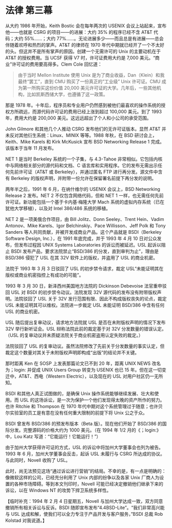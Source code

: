 # 法律 第三幕

从大约 1986 年开始，Keith Bostic 会在每年两次的 USENIX 会议上站起来，宣布他——也就是 CSRG 的项目——的进展：大约 35% 的程序已经不含 AT\&T 代码；大约 55%……；大约 77%……。无论进展多少——而且总是有进展——总会伴随着欢呼和热烈的掌声。AT\&T 的律师在 1970 年代中期就已经开了一个不太好的头。但这并不是所有掌声的原因。创建一个无需许可的 Unix 的主要动机在于 AT\&T 的授权费用。当 UCSF 获得 V7 时，许可证费用大约是 7,000 美元。“商业”许可证的费用要高得多。Clem Cole 回忆道：

>由于当时 Mellon Institute 使用 Unix 是为了商业收益，Dan（Klein）和我最终“罢工”，直到 CMU 购买了一份真正的“工业级” Unix 许可证。CMU 成为第一所购买这份价值 20,000 美元许可证的大学。几年后，一些其他机构，比如凯斯西储大学，也遵循了这一政策。

那是 1978 年。十年后，程序员和专业用户仍然感到被他们最喜欢的操作系统的授权方所疏远，而源代码许可证的费用已经上涨到超过 100,000 美元。到了 1993 年，费用大约是 200,000 美元。这远远超出了个人和小公司的承受范围。

John Gilmore 和其他几个人推动 CSRG 发布他们的无许可证版本。显然 AT\&T 并未反对其他衍生系统：Linux、MINIX 等等。1988 年秋，在 BSD 研讨会上，Keith、Mike Karels 和 Kirk McKusick 宣布 BSD Networking Release 1 完成。该版本于当年 11 月发布。

NET 1 是当时 Berkeley 系统的一个子集，与 4.3-Tahoe 非常相似。它包括内核中与网络相关部分的源代码和文档、C 语言库和实用程序。它的发布无需出示任何先前许可证（AT\&T 或 Berkeley），并通过匿名 FTP 进行再分发。源文件中含有 Berkeley 的版权声明，并附带一份允许在保留署名前提下再分发的说明。

两年半之后，1991 年 6 月，在纳什维尔的 USENIX 会议上，BSD Networking Release 2 发布。NET 2 不仅包含网络代码，但和 NET 1 一样，也无需任何先前许可证。新功能包括一个基于卡内基·梅隆大学 Mach 系统的虚拟内存系统（已在犹他大学移植），以及对 Intel 386/486 系统的移植。

NET 2 是一项美俄合作项目，由 Bill Jolitz、Donn Seeley、Trent Hein、Vadim Antonov、Mike Karels、Igor Belchinskiy、Pace Willisson、Jeff Polk 和 Tony Sanders 等人共同贡献，并被开发成商业产品。这个产品就是 BSDI（Berkeley Software Design, Inc.），在 1991 年底完成，并于 1993 年 4 月 10 日对公众发布，但发布过程因 UNIX Systems Laboratories 的诉讼而被延迟。USL 起诉以阻止 BSDI 发布产品，要求法院禁止“BSD/386 的分发，直到审判为止”，理由是 BSD/386 侵犯了 USL 在其 32V 软件上的版权，并盗用了 USL 的商业机密。

法院于 1993 年 3 月 3 日驳回了 USL 的初步禁令请求，裁定 USL“未能证明其在版权或商业机密指控上有成功的可能”。

1993 年 3 月 30 日，新泽西州美国地方法院的 Dickinson Debevoise 法官重申驳回 USL 对 BSDI 的初步禁令动议。法院发现 32V 源代码的发布没有附带版权声明。法院驳回了 USL 关于 32V 发行范围有限、因此不构成版权丧失的论点，裁定 USL 未能证明其可以维权。法院进一步裁定 USL 未能证明 BSD/386 中含有任何 USL 的商业机密。

USL 随后提出复审动议，请求地方法院就 USL 是否在未附版权声明的情况下发布 32V 举行新听证会。USL 辩称法院此前的裁定基于对 32V 分发数量的错误认定。（USL 的复审动议并未质疑法院关于商业机密盗用认定失败的裁定。）

法院驳回了 USL 的复审动议。虽然法院修改了先前关于分发数量的事实认定，但裁定这个数量对其关于未附版权声明即构成“出版”的结论并不关键。

那时距离 Ken 在 SOSP 上发表那篇论文已不到 20 年，距离 UNIX NEWS 改名为；login: 并促成 UNIX Users Group 转变为 USENIX 也已 15 年。但在这一切变迁中，AT\&T、西电（Western Electric），以及现在的 USL 对用户社区仍一无所知。

BSDI 和其他人真正试图做的，是确保 Unix 操作系统能够继续发展、壮大和使用。而 USL 的这场诉讼，是一次为保护一个他们发现得太晚的资产所作的努力。也许 Ritchie 和 Thompson 在 1970 年代中期对这个系统管理过于随意；也许贝尔实验室的员工是有意在没有任何重大限制的前提下将 Unix 公之于众。

BSDI 曾发布 BSD/386 的预发布版本（Beta 版）。现在他们开始了 BSD/386 的国际分发。完整源码的价格大约为 1000 美元。（在 1994 年 1/2 月的《；login:》中，Lou Katz 写道：“它能运行！它能运行！”）

由于加州大学获得许可证的方式，USL 的诉讼中将加州大学董事会也列为被告。1993 年 6 月，加州大学董事会反击，起诉 USL 未履行与 CSRG 所达成的协议。与此同时，Novell 收购了 USL。

此时，尚无法预见这场“通过诉讼进行营销”的结局。不幸的是，有一点是明确的：像微软这样的公司，已经充分利用了 Unix 内部的纷争以及各家 Unix 厂商人为设置的各种市场障碍。等到本文刊印时，Novell 可能已经决定撤销他们继承下来的诉讼，以在 Windows NT 的攻势下捍卫系统多样性。

【临时补充：1994 年 2 月 4 日星期五，Novell 与加州大学达成一致，双方同意撤销所有相关诉讼与反诉。BSDI 随即宣布发布“4.4BSD-Lite”。“我们非常高兴能与 USL 达成和解，使我们可以全力专注于产品开发与客户服务，”BSDI 总裁 Rob Kolstad 对我说道。】

